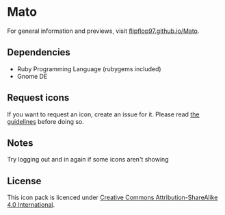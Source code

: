 # Mato
For general information and previews, visit [flipflop97.github.io/Mato](https://flipflop97.github.io/Mato/).

## Dependencies
 - Ruby Programming Language (rubygems included)
 - Gnome DE

## Request icons
If you want to request an icon, create an issue for it. Please read [the guidelines](CONTRIBUTING.md) before doing so.

## Notes
Try logging out and in again if some icons aren't showing

## License
This icon pack is licenced under [Creative Commons Attribution-ShareAlike 4.0 International](https://tldrlegal.com/license/creative-commons-attribution-sharealike-4.0-international-(cc-by-sa-4.0)).
